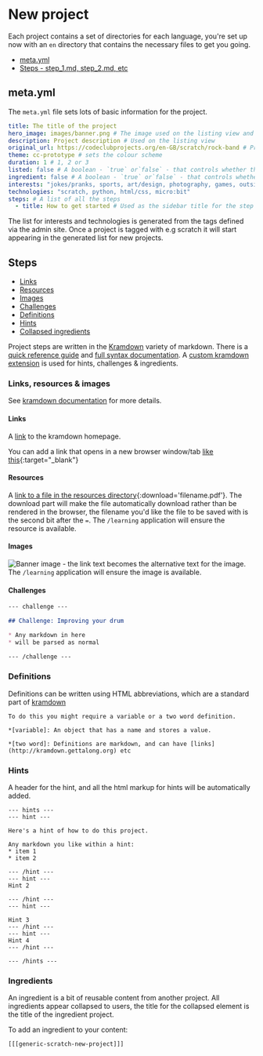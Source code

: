 # New project

Each project contains a set of directories for each language, you're set up now with an `en` directory that contains the necessary files to get you going.

* [meta.yml](#metayml)
* [Steps - step_1.md, step_2.md, etc](#steps)


## meta.yml

The `meta.yml` file sets lots of basic information for the project.

``` yml
title: The title of the project
hero_image: images/banner.png # The image used on the listing view and in the project header
description: Project description # Used on the listing view
original_url: https://codeclubprojects.org/en-GB/scratch/rock-band # Provides a link back to the original project
theme: cc-prototype # sets the colour scheme
duration: 1 # 1, 2 or 3
listed: false # A boolean - `true` or`false` - that controls whether the project will appear on the listing view
ingredient: false # A boolean - `true` or`false` - that controls whether the project will appear on the listing view if published to master branch
interests: "jokes/pranks, sports, art/design, photography, games, outside/weather/nature, space, animals, music/sound"
technologies: "scratch, python, html/css, micro:bit"
steps: # A list of all the steps
  - title: How to get started # Used as the sidebar title for the step
```

The list for interests and technologies is generated from the tags defined via the admin site. Once a project is tagged with e.g scratch it will start appearing in the generated list for new projects.

## Steps

* [Links](#links)
* [Resources](#resources)
* [Images](#images)
* [Challenges](#challenges)
* [Definitions](#definitions)
* [Hints](#hints)
* [Collapsed ingredients](#collapsed-ingredients)

Project steps are written in the [Kramdown](https://kramdown.gettalong.org/) variety of markdown. There is a [quick reference guide](https://kramdown.gettalong.org/quickref.html) and [full syntax documentation](https://kramdown.gettalong.org/syntax.html). A [custom kramdown extension](https://github.com/RaspberryPiFoundation/kramdown_rpf) is used for hints, challenges & ingredients.

### Links, resources & images

See [kramdown documentation](https://kramdown.gettalong.org/quickref.html#links-and-images) for more details.

#### Links

A [link](http://kramdown.gettalong.org) to the kramdown homepage.

You can add  a link that opens in a new browser window/tab [like this](https://google.com/){:target="_blank"}

#### Resources

A [link to a file in the resources directory](resources/worksheet.pdf){:download='filename.pdf'}. The download part will make the file automatically download rather than be rendered in the browser, the filename you'd like the file to be saved with is the second bit after the `=`. The `/learning` application will ensure the resource is available.

#### Images

![Banner image](images/banner.png) - the link text becomes the alternative text for the image. The `/learning` application will ensure the image is available.

#### Challenges

``` markdown
--- challenge ---

## Challenge: Improving your drum

* Any markdown in here
* will be parsed as normal

--- /challenge ---
```


### Definitions

Definitions can be written using HTML abbreviations, which are a standard part of [kramdown](https://kramdown.gettalong.org/quickref.html#abbreviations)

```
To do this you might require a variable or a two word definition.

*[variable]: An object that has a name and stores a value.

*[two word]: Definitions are markdown, and can have [links](http://kramdown.gettalong.org) etc
```


### Hints

A header for the hint, and all the html markup for hints will be automatically added.

```
--- hints ---
--- hint ---

Here's a hint of how to do this project.

Any markdown you like within a hint:
* item 1
* item 2

--- /hint ---
--- hint ---
Hint 2

--- /hint ---
--- hint ---

Hint 3
--- /hint ---
--- hint ---
Hint 4
--- /hint ---

--- /hints ---
```

### Ingredients

An ingredient is a bit of reusable content from another project. All ingredients appear collapsed to users, the title for the collapsed element is the title of the ingredient project.

To add an ingredient to your content:
```
[[[generic-scratch-new-project]]]
```
